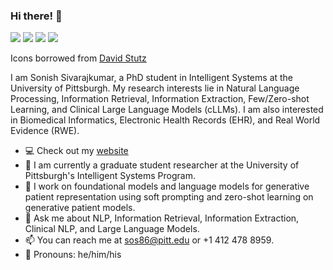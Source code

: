### Hi there! 👋

[![](https://img.shields.io/badge/🌐website-gray?&style=for-the-badge)](https://sonishsivarajkumar.github.io/)
[![](https://img.shields.io/badge/linkedin-%230077B5.svg?&style=for-the-badge&logo=linkedin&logoColor=white)]([https://www.linkedin.com/in/sonish-sivarajkumar](https://www.linkedin.com/in/sonish-sivarajkumar-7b2b19163/))
[![](https://img.shields.io/badge/github-%230077B5.svg?&style=for-the-badge&logo=github&logoColor=white)](https://github.com/sonishsivarajkumar)
[![](https://img.shields.io/badge/google_scholar-%234285F4.svg?&style=for-the-badge&logo=google-scholar&logoColor=white)](https://scholar.google.com/citations?user=<your-google-scholar-id>&hl=en)

Icons borrowed from [David Stutz](https://github.com/davidstutz/davidstutz/blob/master/README.md)

I am Sonish Sivarajkumar, a PhD student in Intelligent Systems at the University of Pittsburgh. My research interests lie in Natural Language Processing, Information Retrieval, Information Extraction, Few/Zero-shot Learning, and Clinical Large Language Models (cLLMs). I am also interested in Biomedical Informatics, Electronic Health Records (EHR), and Real World Evidence (RWE).

- :computer: Check out my [website](https://sonishsivarajkumar.github.io/)
- 🔭 I am currently a graduate student researcher at the University of Pittsburgh's Intelligent Systems Program.
- 🌱 I work on foundational models and language models for generative patient representation using soft prompting and zero-shot learning on generative patient models.
- 💬 Ask me about NLP, Information Retrieval, Information Extraction, Clinical NLP, and Large Language Models.
- 📫 You can reach me at sos86@pitt.edu or +1 412 478 8959.
- :man: Pronouns: he/him/his

<!-- ![Sonish's Github Stats](https://github-readme-stats.vercel.app/api?username=SonishSivarajkumar) -->
<!-- <img align="left" src="https://github-readme-stats.vercel.app/api?username=SonishSivarajkumar&count_private=true&show_icons=false&theme=default" />
 -->
<!-- ![Sonish's Github Stats](https://github-readme-stats.vercel.app/api?username=SonishSivarajkumar) -->
<!-- <img align="left" src="https://github-readme-stats.vercel.app/api?username=SonishSivarajkumar&count_private=true&show_icons=false&theme=default" /> -->
<!-- <img align="center" src="https://github-readme-stats.vercel.app/api/pin/?username=SonishSivarajkumar&repo=github-readme-stats" /> -->
<!-- <img align="left" src="https://github-readme-stats.vercel.app/api/top-langs/?username=SonishSivarajkumar&theme=default&show_icons=true" /> -->
